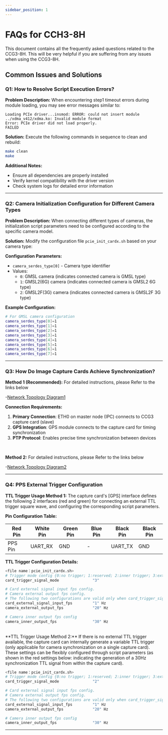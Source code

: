 ```yaml
---
sidebar_position: 1
---
```


# FAQs for CCH3-8H

This document contains all the frequently asked questions related to the CCG3-8H. This will be very helpful if you are suffering from any issues when using the CCG3-8H.

## Common Issues and Solutions

### Q1: How to Resolve Script Execution Errors?

**Problem Description:**
When encountering step1 timeout errors during module loading, you may see error messages similar to:
```
Loading PCIe driver...insmod: ERROR: could not insert module ../xdma_v412/xdma.ko: Invalid module format
Error: PCIe driver did not load properly.
FAILED
```

**Solution:**
Execute the following commands in sequence to clean and rebuild:
```bash
make clean
make
```

**Additional Notes:**
- Ensure all dependencies are properly installed
- Verify kernel compatibility with the driver version
- Check system logs for detailed error information

---

### Q2: Camera Initialization Configuration for Different Camera Types

**Problem Description:**
When connecting different types of cameras, the initialization script parameters need to be configured according to the specific camera model.

**Solution:**
Modify the configuration file `pcie_init_cardx.sh` based on your camera type:

**Configuration Parameters:**
- `camera_serdes_type[0]` - Camera type identifier
- Values:
  - `0`: GMSL camera (indicates connected camera is GMSL type)
  - `1`: GMSL2(6G) camera (indicates connected camera is GMSL2 6G type)
  - `2`: GMSL2F(3G) camera (indicates connected camera is GMSL2F 3G type)

**Example Configuration:**
```bash
# For GMSL camera configuration
camera_serdes_type[0]=1
camera_serdes_type[1]=1
camera_serdes_type[2]=1
camera_serdes_type[3]=1
camera_serdes_type[4]=1
camera_serdes_type[5]=1
camera_serdes_type[6]=1
camera_serdes_type[7]=1
```

---

### Q3: How Do Image Capture Cards Achieve Synchronization?

<!-- **Answer:** -->

**Method 1 (Recommended):** For detailed instructions, please Refer to the links below

-[Network Topology Diagram1](https://autosensee.feishu.cn/docx/CKDYdlrlkoWvTpx39wvcSHzCnyf)

**Connection Requirements:**
1. **Primary Connection**: ETH0 on master node (IPC) connects to CCG3 capture card (slave)
2. **GPS Integration**: GPS module connects to the capture card for timing synchronization
3. **PTP Protocol**: Enables precise time synchronization between devices
<br/>

**Method 2:** For detailed instructions, please Refer to the links below
<!-- ```
GPS → Time Synchronization Box → GMSL Camera Array
 ↓                    ↓                    ↓
PTP →         Ethernet Switch  → Multiple Cameras
 ↓                    ↓                    ↓
Lidar →         PTP Sync       → Capture Card System
``` -->

-[Network Topology Diagram2](https://autosensee.feishu.cn/docx/ErBzdsOkFowOt0xTc5ecdAvgnqe)

<!-- **Additional Resources:**
- [PTP Configuration Guide](../guides/ptp-configuration.md)
- [Troubleshooting Network Issues](../guides/network-troubleshooting.md) -->

---
<!--
### Q4: Time Synchronization and PTP Configuration

**System Architecture Diagram:**

```
GPS → Time Synchronization Box → GMSL Camera Array
 ↓                    ↓                    ↓
PTP → Ethernet Switch → Multiple Cameras
 ↓                    ↓                    ↓
Lidar → PTP Sync → Capture Card System
```

**Configuration Steps:**

1. **Hardware Setup:**
   - Connect GPS to Time Synchronization Box
   - Connect cameras to GMSL interface
   - Establish PTP network through Ethernet switch
   - Connect Lidar with PTP synchronization

2. **Software Configuration:**
   - Configure PTP master/slave relationships
   - Set up timing parameters
   - Validate synchronization accuracy

**Key Points:**
- Ensure all devices support PTP protocol
- Verify timing accuracy requirements
- Monitor synchronization status regularly

--- -->

### Q4: PPS External Trigger Configuration

**TTL Trigger Usage Method 1:**
The capture card's [GPS] interface defines the following 2 interfaces (red and green) for connecting an external TTL trigger square wave, and configuring the corresponding script parameters.

**Pin Configuration Table:**

| Red Pin | White Pin | Green Pin | Blue Pin | Black Pin | Black Pin |
|------------|-------------|---------|---------|------------|----------|
| PPS Pin    | UART_RX     | GND     | -  | UART_TX    | GND |

**TTL Trigger Configuration Details:**

<!-- When using GPS as the timing source, configure the following parameters: -->

```bash
<file name：pcie_init_cardx.sh>
# Trigger mode config {0:no trigger; 1:reserved; 2:inner trigger; 3:external trigger}
card_trigger_signal_mode               "3"

# Card external signal input fps config.
# Camera external output fps config.
# The following two configurations are valid only when card_trigger_signal_mode is "3".
card_external_signal_input_fps         "1" Hz
camera_external_output_fps             "20" Hz

# Camera inner output fps config
camera_inner_output_fps                "30" Hz
```
<br/>
**TTL Trigger Usage Method 2:**
If there is no external TTL trigger available, the capture card can internally generate a variable TTL trigger (only applicable for camera synchronization on a single capture card). These settings can be flexibly configured through script parameters (as shown in the red settings below: indicating the generation of a 30Hz synchronization TTL signal from within the capture card).

```bash
<file name：pcie_init_cardx.sh>
# Trigger mode config {0:no trigger; 1:reserved; 2:inner trigger; 3:external trigger}
card_trigger_signal_mode               "2"

# Card external signal input fps config.
# Camera external output fps config.
# The following two configurations are valid only when card_trigger_signal_mode is "3".
card_external_signal_input_fps         "1" Hz
camera_external_output_fps             "20" Hz

# Camera inner output fps config
camera_inner_output_fps                "30" Hz
```

---
